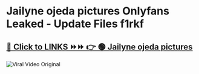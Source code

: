 
 # Jailyne ojeda pictures Onlyfans Leaked - Update Files f1rkf

## <h2><a href="https://clipsfans.com/Jailyne_ojeda_pictures&ref=git">🔗 Click to LINKS ⏩⏩ 👉 🟢 Jailyne ojeda pictures </a></h2>

<a href="https://clipsfans.com/Jailyne_ojeda_pictures&ref=git" rel="nofollow" data-target="animated-image.originalLink"><img src="https://i.ibb.co.com/xMMVF88/686577567.gif" alt="Viral Video Original" style="max-width: 100%; display: inline-block;" data-target="animated-image.originalImage"></a>

